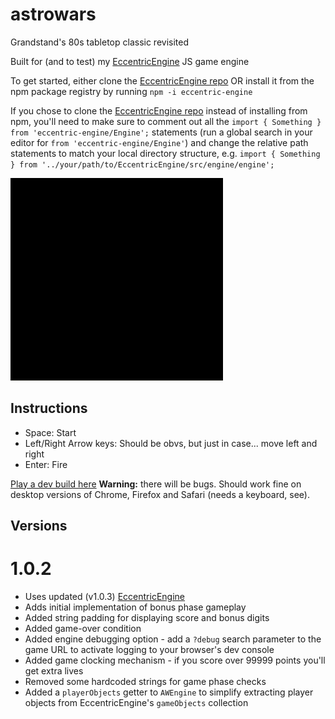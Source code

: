 # astrowars

Grandstand's 80s tabletop classic revisited

Built for (and to test) my [EccentricEngine](https://github.com/JustinPinner/EccentricEngine) JS game engine

To get started, either clone the [EccentricEngine repo](https://github.com/JustinPinner/EccentricEngine) OR install it from the npm package registry by running `npm -i eccentric-engine`

If you chose to clone the [EccentricEngine repo](https://github.com/JustinPinner/EccentricEngine) instead of installing from npm, you'll need to make sure to comment out all the `import { Something } from 'eccentric-engine/Engine';` statements (run a global search in your editor for `from 'eccentric-engine/Engine'`) and change the relative path statements to match your local directory structure, e.g.
`import { Something } from '../your/path/to/EccentricEngine/src/engine/engine';`

<img src="https://github.com/JustinPinner/astrowars/blob/master/AstroWars3.gif" alt="demo gif" width="340px"/>

## Instructions

* Space: Start
* Left/Right Arrow keys: Should be obvs, but just in case... move left and right
* Enter: Fire

[Play a dev build here](https://justinpinner.github.io/astrowars/default.html) **Warning:** there will be bugs. Should work fine on desktop versions of Chrome, Firefox and Safari (needs a keyboard, see).

## Versions

1.0.2
=====
* Uses updated (v1.0.3) [EccentricEngine](https://github.com/JustinPinner/EccentricEngine)
* Adds initial implementation of bonus phase gameplay
* Added string padding for displaying score and bonus digits
* Added game-over condition
* Added engine debugging option - add a `?debug` search parameter to the game URL to activate logging to your browser's dev console
* Added game clocking mechanism - if you score over 99999 points you'll get extra lives
* Removed some hardcoded strings for game phase checks
* Added a `playerObjects` getter to `AWEngine` to simplify extracting player objects from EccentricEngine's `gameObjects` collection
